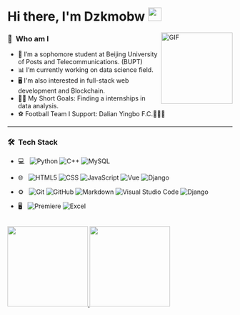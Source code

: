 # Hi there, I'm Dzkmobw <img width="30px" src="https://media.tenor.com/images/3b388fe03da271d2674faf85eb7c3fcd/tenor.gif" />

<img align="right" alt="GIF" height="160px" src="https://media.giphy.com/media/du3J3cXyzhj75IOgvA/giphy.gif" />

<h3> 🦦 &nbsp;Who am I</h3>

- 🏫 I’m a sophomore student at Beijing University of Posts and Telecommunications. (BUPT)
- 📊 I’m currently working on data science field.
- 🖥️ I'm also interested in full-stack web development and         ₿lockchain.
- 💪🏼 My Short Goals: Finding a internships in data analysis.
- ⚽ Football Team I Support: Dalian Yingbo F.C.💙💙💙

---

<h3> 🛠 &nbsp;Tech Stack</h3>

- 💻 &nbsp;
  ![Python](https://img.shields.io/badge/-Python-333333?style=flat&logo=python)
  ![C++](https://img.shields.io/badge/-C/C++-333333?style=flat&logo=C%2B%2B&logoColor=00599C)
  ![MySQL](https://img.shields.io/badge/-MySQL-333333?style=flat&logo=mysql)
- 🌐 &nbsp;
  ![HTML5](https://img.shields.io/badge/-HTML-333333?style=flat&logo=HTML5)
  ![CSS](https://img.shields.io/badge/-CSS-333333?style=flat&logo=CSS3&logoColor=1572B6)
  ![JavaScript](https://img.shields.io/badge/-JavaScript-333333?style=flat&logo=javascript)
  ![Vue](https://img.shields.io/badge/-Vue-333333?style=flat&logo=Vue.js)
  ![Django](https://img.shields.io/badge/-Django-333333?style=flat&logo=Django)

- ⚙️ &nbsp;
  ![Git](https://img.shields.io/badge/-Git-333333?style=flat&logo=git)
  ![GitHub](https://img.shields.io/badge/-GitHub-333333?style=flat&logo=github)
  ![Markdown](https://img.shields.io/badge/-Markdown-333333?style=flat&logo=markdown)
  ![Visual Studio Code](https://img.shields.io/badge/-Visual%20Studio%20Code-333333?style=flat&logo=visual-studio-code&logoColor=007ACC)
  ![Django](https://img.shields.io/badge/-Jupyter%20Notebook-333333?style=flat&logo=jupyter)
- 🖥 &nbsp;
  ![Premiere](https://img.shields.io/badge/-Premiere-333333?style=flat&logo=Adobe%20Premiere%20Pro)
  ![Excel](https://img.shields.io/badge/-Excel-333333?style=flat&logo=microsoft-excel)

<br/>

<a href="https://github.com/Dzkmobw">
  <img height="180em" src="https://github-readme-stats.vercel.app/api?username=Dzkmobw&theme=buefy&show_icons=true" />
  <img height="180em" src="https://github-readme-stats.vercel.app/api/top-langs/?username=dzkmobw&theme=buefy&layout=compact" />
</a>

<br/>
<!--
<h3> 🤝🏻 &nbsp;Connect with Me </h3>

<p align="center">
<a href="https://dzkmobw.github.io/"><img alt="Website" src="https://img.shields.io/badge/Website-MyHomePage-grey?style=flat-square&logo=google-chrome"></a>
<a href="https://www.linkedin.com/in/zhangxuanzhao/"><img alt="LinkedIn" src="https://img.shields.io/badge/LinkedIn-Zhang%20Xuan%20Zhao-grey?style=flat-square&logo=linkedin"></a>
<a href=""><img alt="Email" src="https://img.shields.io/badge/Email-//-blue?style=flat-square&logo=gmail"></a>
</p>
